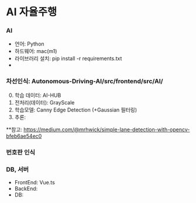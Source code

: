# AI 자율주행

### AI
- 언어: Python
- 하드웨어: mac(m1)
- 라이브러리 설치: pip install -r requirements.txt
- 
### 차선인식: Autonomous-Driving-AI/src/frontend/src/AI/
0. 학습 데이터: AI-HUB
1. 전처리(데이터): GrayScale
2. 학습모델: Canny Edge Detection (+Gaussian 필터링)
3. 추론:

**참고: https://medium.com/@mrhwick/simple-lane-detection-with-opencv-bfeb6ae54ec0
### 번호판 인식

### DB, 서버
- FrontEnd: Vue.ts
- BackEnd: 
- DB: 
